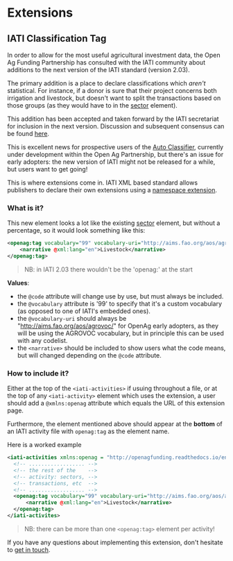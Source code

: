 # Extensions

## IATI Classification Tag

In order to allow for the most useful agricultural investment data, the Open Ag Funding Partnership has consulted with the IATI community about additions to the next version of the IATI standard (version 2.03).

The primary addition is a place to declare classifications which _aren't_ statistical. For instance, if a donor is sure that their project concerns both irrigation and livestock, but doesn't want to split the transactions based on those groups (as they would have to in the [sector](http://iatistandard.org/202/activity-standard/iati-activities/iati-activity/sector/) element).

This addition has been accepted and taken forward by the IATI secretariat for inclusion in the next version. Discussion and subsequent consensus can be found [here](discuss_link).

This is excellent news for prospective users of  the [Auto Classifier](http://pndblog.typepad.com/pndblog/2017/08/two-new-data-tools-for-the-open-ag-sector.html), currently under development within the Open Ag Partnership, but there's an issue for early adopters: the new version of IATI might not be released for a while, but users want to get going!

This is where extensions come in. IATI XML based standard allows publishers to declare their own extensions using a [namespace extension](http://iatistandard.org/202/namespaces-extensions/).

### What is it?

This new element looks a lot like the existing [sector](http://iatistandard.org/202/activity-standard/iati-activities/iati-activity/sector/) element, but without a percentage, so it would look something like this:

```xml
<openag:tag vocabulary="99" vocabulary-uri="http://aims.fao.org/aos/agrovoc/" code="c_4397">
    <narrative @xml:lang="en">Livestock</narrative>
</openag:tag>
```

> NB: in IATI 2.03 there wouldn't be the 'openag:' at the start

**Values**:
* the `@code` attribute will change use by use, but must always be included.
* the `@vocabulary` attribute is '99' to specify that it's a custom vocabulary (as opposed to one of IATI's embedded ones).
* the `@vocabulary-uri` should always be "http://aims.fao.org/aos/agrovoc/" for OpenAg early adopters, as they will be using the AGROVOC vocabulary, but in principle this can be used with any codelist.
* the `<narrative>` should be included to show users what the code means, but will changed depending on the `@code` attribute.

### How to include it?

Either at the top of the `<iati-activities>` if usuing throughout a file, or at the top of any `<iati-activity>` element which uses the extension, a user should add a `@xmlns:openag` attribute which equals the URL of this extension page.

Furthermore, the element mentioned above should appear at the **bottom** of an IATI activity file with `openag:tag` as the element name.

Here is a worked example

```xml
<iati-activities xmlns:openag = "http://openagfunding.readthedocs.io/en/latest/extensions/" version="2.02">
  <!-- .................. -->
  <!-- the rest of the    -->
  <!-- activity: sectors, -->
  <!-- transactions, etc  -->
  <!-- .................. -->
  <openag:tag vocabulary="99" vocabulary-uri="http://aims.fao.org/aos/agrovoc/" code="c_4397">
      <narrative @xml:lang="en">Livestock</narrative>
  </openag:tag>
</iati-activites>
```

> NB: there can be more than one `<openag:tag>` element per activity!

If you have any questions about implementing this extension, don't hesitate to [get in touch](http://openagfunding.readthedocs.io/en/latest/contact/).
